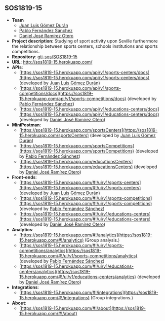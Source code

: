 
## SOS1819-15

- **Team**
  - [Juan Luis Gómez Durán](https://github.com/juagomdur1)
  - [Pablo Fernández Sánchez](https://github.com/pabfersan5)
  - [Daniel José Ramírez Otero](https://github.com/danramirez)
- **Project description**: Studying of sport activity upon Seville furthermore the relationship between sports centers, schools institutions and sports competitions.
- **Repository**: [gti-sos/SOS1819-15](https://github.com/gti-sos/SOS1819-15)
- **URL**: http://sos1819-15.herokuapp.com/
-  **APIs**:
    - [https://sos1819-15.herokuapp.com/api/v1/sports-centers/docs](https://sos1819-15.herokuapp.com/api/v1/sports-centers/docs) (developed by [Juan Luis Gómez Durán](https://github.com/juagomdur1))
    - [https://sos1819-15.herokuapp.com/api/v1/sports-competitions/docs](https://sos1819-15.herokuapp.com/api/v1/sports-competitions/docs) (developed by [Pablo Fernández Sánchez](https://github.com/pabfersan5))
    - [https://sos1819-15.herokuapp.com/api/v1/educations-centers/docs](https://sos1819-15.herokuapp.com/api/v1/educations-centers/docs) (developed by [Daniel José Ramírez Otero](https://github.com/danramirez))
-   **MiniPostman**:
    - [https://sos1819-15.herokuapp.com/sportsCenters](https://sos1819-15.herokuapp.com/sportsCenters) (developed by [Juan Luis Gómez Durán](https://github.com/juagomdur1))
    - [https://sos1819-15.herokuapp.com/sportsCompetitions](https://sos1819-15.herokuapp.com/sportsCompetitions) (developed by [Pablo Fernández Sánchez](https://github.com/pabfersan5))
    - [https://sos1819-15.herokuapp.com/educationsCenters](https://sos1819-15.herokuapp.com/educationsCenters) (developed by [Daniel José Ramírez Otero](https://github.com/danramirez))
-   **Front-ends**:
    - [https://sos1819-15.herokuapp.com/#!/ui/v1/sports-centers](https://sos1819-15.herokuapp.com/#!/ui/v1/sports-centers) (developed by [Juan Luis Gómez Durán](https://github.com/juagomdur1))
    - [https://sos1819-15.herokuapp.com/#!/ui/v1/sports-competitions](https://sos1819-15.herokuapp.com/#!/ui/v1/sports-competitions) (developed by [Pablo Fernández Sánchez](https://github.com/pabfersan5))
    - [https://sos1819-15.herokuapp.com/#!/ui/v1/educations-centers](https://sos1819-15.herokuapp.com/#!/ui/v1/educations-centers) (developed by [Daniel José Ramírez Otero](https://github.com/danramirez))
-   **Analytics**:
    - [https://sos1819-15.herokuapp.com/#!/analytics](https://sos1819-15.herokuapp.com/#!/analytics) (Group analysis.)
    - [https://sos1819-15.herokuapp.com/#!/ui/v1/sports-competitions/analytics](https://sos1819-15.herokuapp.com/#!/ui/v1/sports-competitions/analytics) (developed by [Pablo Fernández Sánchez](https://github.com/pabfersan5))
    - [https://sos1819-15.herokuapp.com/#!/ui/v1/educations-centers/analytics](https://sos1819-15.herokuapp.com/#!/ui/v1/educations-centers/analytics) (developed by [Daniel José Ramírez Otero](https://github.com/danramirez))
-   **Integrations**:
    - [https://sos1819-15.herokuapp.com/#!/integrations](https://sos1819-15.herokuapp.com/#!/integrations) (Group integrations.)
-   **About**:
    - [https://sos1819-15.herokuapp.com/#!/about](https://sos1819-15.herokuapp.com/#!/about)